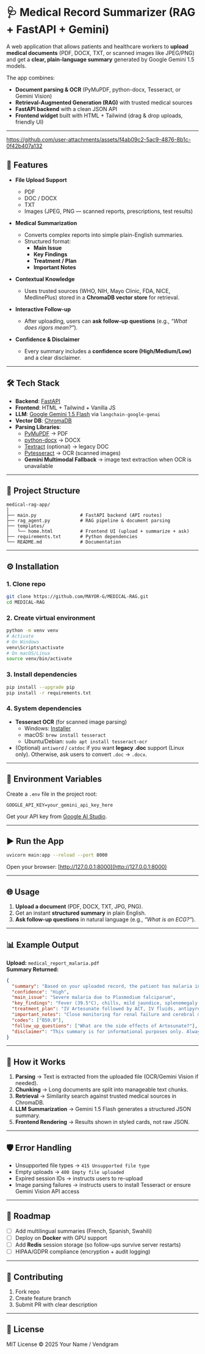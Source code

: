 # 🩺 Medical Record Summarizer (RAG + FastAPI + Gemini)

A web application that allows patients and healthcare workers to **upload medical documents** (PDF, DOCX, TXT, or scanned images like JPEG/PNG) and get a **clear, plain-language summary** generated by Google Gemini 1.5 models.  

The app combines:
- **Document parsing & OCR** (PyMuPDF, python-docx, Tesseract, or Gemini Vision)
- **Retrieval-Augmented Generation (RAG)** with trusted medical sources
- **FastAPI backend** with a clean JSON API
- **Frontend widget** built with HTML + Tailwind (drag & drop uploads, friendly UI)

---

https://github.com/user-attachments/assets/f4ab09c2-5ac9-4876-8b1c-0f42b407a132

## 🚀 Features
- **File Upload Support**
  - PDF  
  - DOC / DOCX  
  - TXT  
  - Images (JPEG, PNG — scanned reports, prescriptions, test results)

- **Medical Summarization**
  - Converts complex reports into simple plain-English summaries.
  - Structured format:  
    - **Main Issue**  
    - **Key Findings**  
    - **Treatment / Plan**  
    - **Important Notes**

- **Contextual Knowledge**
  - Uses trusted sources (WHO, NIH, Mayo Clinic, FDA, NICE, MedlinePlus) stored in a **ChromaDB vector store** for retrieval.

- **Interactive Follow-up**
  - After uploading, users can **ask follow-up questions** (e.g., *“What does rigors mean?”*).

- **Confidence & Disclaimer**
  - Every summary includes a **confidence score (High/Medium/Low)** and a clear disclaimer.

---

## 🛠️ Tech Stack
- **Backend**: [FastAPI](https://fastapi.tiangolo.com/)  
- **Frontend**: HTML + Tailwind + Vanilla JS  
- **LLM**: [Google Gemini 1.5 Flash](https://ai.google.dev/) via `langchain-google-genai`  
- **Vector DB**: [ChromaDB](https://www.trychroma.com/)  
- **Parsing Libraries**:
  - [PyMuPDF](https://pymupdf.readthedocs.io/en/latest/) → PDF  
  - [python-docx](https://python-docx.readthedocs.io/) → DOCX  
  - [Textract](https://textract.readthedocs.io/) (optional) → legacy DOC  
  - [Pytesseract](https://pypi.org/project/pytesseract/) → OCR (scanned images)  
  - **Gemini Multimodal Fallback** → image text extraction when OCR is unavailable  

---

## 📂 Project Structure
```
medical-rag-app/
│
├── main.py                # FastAPI backend (API routes)
├── rag_agent.py           # RAG pipeline & document parsing
├── templates/
│   └── home.html          # Frontend UI (upload + summarize + ask)
├── requirements.txt       # Python dependencies
└── README.md              # Documentation
```

---

## ⚙️ Installation

### 1. Clone repo
```bash
git clone https://github.com/MAYOR-G/MEDICAL-RAG.git
cd MEDICAL-RAG
```

### 2. Create virtual environment
```bash
python -m venv venv
# Activate
# On Windows
venv\Scripts\activate
# On macOS/Linux
source venv/bin/activate
```

### 3. Install dependencies
```bash
pip install --upgrade pip
pip install -r requirements.txt
```

### 4. System dependencies
- **Tesseract OCR** (for scanned image parsing)
  - Windows: [Installer](https://github.com/UB-Mannheim/tesseract/wiki)
  - macOS: `brew install tesseract`
  - Ubuntu/Debian: `sudo apt install tesseract-ocr`
- (Optional) `antiword` / `catdoc` if you want **legacy .doc** support (Linux only). Otherwise, ask users to convert `.doc` → `.docx`.

---

## 🔑 Environment Variables
Create a `.env` file in the project root:

```env
GOOGLE_API_KEY=your_gemini_api_key_here
```

Get your API key from [Google AI Studio](https://aistudio.google.com/app/apikey).

---

## ▶️ Run the App
```bash
uvicorn main:app --reload --port 8000
```

Open your browser: [http://127.0.0.1:8000](http://127.0.0.1:8000)

---

## 🌐 Usage
1. **Upload a document** (PDF, DOCX, TXT, JPG, PNG).  
2. Get an instant **structured summary** in plain English.  
3. **Ask follow-up questions** in natural language (e.g., *“What is an ECG?”*).  

---

## 📊 Example Output
**Upload:** `medical_report_malaria.pdf`  
**Summary Returned:**
```json
{
  "summary": "Based on your uploaded record, the patient has malaria infection confirmed by blood smear.",
  "confidence": "High",
  "main_issue": "Severe malaria due to Plasmodium falciparum",
  "key_findings": "Fever (39.5°C), chills, mild jaundice, splenomegaly, high parasitemia",
  "treatment_plan": "IV Artesunate followed by ACT, IV fluids, antipyretics",
  "important_notes": "Close monitoring for renal failure and cerebral malaria",
  "codes": ["B50.0"],
  "follow_up_questions": ["What are the side effects of Artesunate?"],
  "disclaimer": "This summary is for informational purposes only. Always seek advice from your doctor or qualified health practitioner."
}
```

---

## 🧠 How it Works
1. **Parsing** → Text is extracted from the uploaded file (OCR/Gemini Vision if needed).  
2. **Chunking** → Long documents are split into manageable text chunks.  
3. **Retrieval** → Similarity search against trusted medical sources in ChromaDB.  
4. **LLM Summarization** → Gemini 1.5 Flash generates a structured JSON summary.  
5. **Frontend Rendering** → Results shown in styled cards, not raw JSON.  

---

## 🛡️ Error Handling
- Unsupported file types → `415 Unsupported file type`  
- Empty uploads → `400 Empty file uploaded`  
- Expired session IDs → instructs users to re-upload  
- Image parsing failures → instructs users to install Tesseract or ensure Gemini Vision API access  

---

## 🧩 Roadmap
- [ ] Add multilingual summaries (French, Spanish, Swahili)  
- [ ] Deploy on **Docker** with GPU support  
- [ ] Add **Redis** session storage (so follow-ups survive server restarts)  
- [ ] HIPAA/GDPR compliance (encryption + audit logging)  

---

## 🤝 Contributing
1. Fork repo  
2. Create feature branch  
3. Submit PR with clear description  

---

## 📜 License
MIT License © 2025 Your Name / Vendgram
